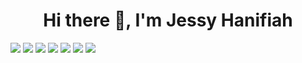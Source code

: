 <h1 align="center">Hi there 👋, I'm Jessy Hanifiah</h1>
<!-- github stats -->
<img src="https://github-readme-stats.vercel.app/api?username=jeeehaan&count_private=true&show_icons=true&theme=radical" />
<!--  top langs -->
<img src="https://github-readme-stats.vercel.app/api/top-langs/?username=jeeehaan&&count_private=true&theme=radical" />
<!-- pinned -->
<img src="https://github-readme-stats.vercel.app/api/pin/?username=jeeehaan&repo=huddle-landing-page&theme=radical" />
<img src="https://github-readme-stats.vercel.app/api/pin/?username=jeeehaan&repo=3-column-preview-card-component&theme=radical" />
<img src="https://github-readme-stats.vercel.app/api/pin/?username=jeeehaan&repo=intro-component-with-signup-form&theme=radical" />
<img src="https://github-readme-stats.vercel.app/api/pin/?username=jeeehaan&repo=laravel-blog&theme=radical" />
<img src="https://github-readme-stats.vercel.app/api/pin/?username=jeeehaan&repo=rest-api-authentication-example&theme=radical" />


 


   






<!--
**jeeehaan/jeeehaan** is a ✨ _special_ ✨ repository because its `README.md` (this file) appears on your GitHub profile.

Here are some ideas to get you started:

- 🔭 I’m currently working on ...
- 🌱 I’m currently learning ...
- 👯 I’m looking to collaborate on ...
- 🤔 I’m looking for help with ...
- 💬 Ask me about ...
- 📫 How to reach me: ...
- 😄 Pronouns: ...
- ⚡ Fun fact: ...
-->
